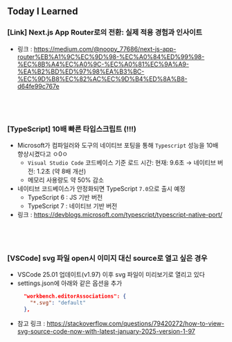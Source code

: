 ## Today I Learned

### [Link] Next.js App Router로의 전환: 실제 적용 경험과 인사이트

- 링크 : https://medium.com/@noopy_77686/next-js-app-router%EB%A1%9C%EC%9D%98-%EC%A0%84%ED%99%98-%EC%8B%A4%EC%A0%9C-%EC%A0%81%EC%9A%A9-%EA%B2%BD%ED%97%98%EA%B3%BC-%EC%9D%B8%EC%82%AC%EC%9D%B4%ED%8A%B8-d64fe99c767e

## <br />

### [TypeScript] 10배 빠른 타입스크립트 (!!!)

- Microsoft가 컴파일러와 도구의 네이티브 포팅을 통해 `Typescript` 성능을 10배 향상시켰다고 ㅇ0ㅇ
  - `Visual Studio Code` 코드베이스 기준 로드 시간: 현재: 9.6초 → 네이티브 버전: 1.2초 (약 8배 개선)
  - 메모리 사용량도 약 50% 감소
- 네이티브 코드베이스가 안정화되면 TypeScript `7.0`으로 출시 예정
  - TypeScript 6 : JS 기반 버전
  - TypeScript 7 : 네이티브 기반 버전
- 링크 : https://devblogs.microsoft.com/typescript/typescript-native-port/

## <br />

### [VSCode] svg 파일 open시 이미지 대신 source로 열고 싶은 경우

- VSCode 25.01 업데이트(v1.97) 이후 svg 파일이 미리보기로 열리고 있다
- settings.json에 아래와 같은 옵션을 추가
  ```json
    "workbench.editorAssociations": {
      "*.svg": "default"
    },
  ```
- 참고 링크 : https://stackoverflow.com/questions/79420272/how-to-view-svg-source-code-now-with-latest-january-2025-version-1-97
